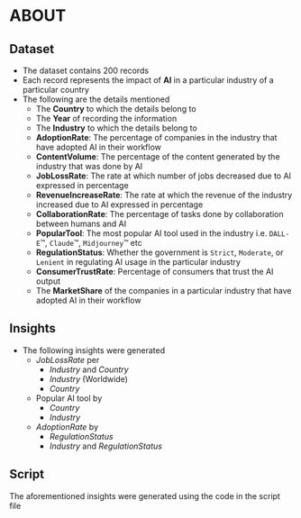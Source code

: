 # ABOUT
## Dataset
- The dataset contains 200 records
- Each record represents the impact of **AI** in a particular industry of a particular country
- The following are the details mentioned
  - The **Country** to which the details belong to
  - The **Year** of recording the information
  - The **Industry** to which the details belong to
  - **AdoptionRate**: The percentage of companies in the industry that have adopted AI in their workflow
  - **ContentVolume**: The percentage of the content generated by the industry that was done by AI
  - **JobLossRate**: The rate at which number of jobs decreased due to AI expressed in percentage
  - **RevenueIncreaseRate**: The rate at which the revenue of the industry increased due to AI expressed in percentage
  - **CollaborationRate**: The percentage of tasks done by collaboration between humans and AI
  - **PopularTool**: The most popular AI tool used in the industry i.e. `DALL-E`&trade;, `Claude`&trade;, `Midjourney`&trade; etc
  - **RegulationStatus**: Whether the government is `Strict`, `Moderate`, or `Lenient` in regulating AI usage in the particular industry
  - **ConsumerTrustRate**: Percentage of consumers that trust the AI output
  - The **MarketShare** of the companies in a particular industry that have adopted AI in their workflow
## Insights
- The following insights were generated
  - *JobLossRate* per
    - *Industry* and *Country*
    - *Industry* (Worldwide)
    - *Country*
  - Popular AI tool by
    - *Country*
    - *Industry*
  - *AdoptionRate* by
    - *RegulationStatus*
    - *Industry* and *RegulationStatus*
## Script
The aforementioned insights were generated using the code in the script file
